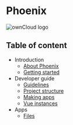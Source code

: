 # Phoenix

![ownCloud logo](https://upload.wikimedia.org/wikipedia/commons/4/48/Owncloud-logo.png)

## Table of content

* Introduction
    * [About Phoenix](/introduction/about-phoenix.md)
    * [Getting started](/introduction/getting-started.md)
* Developer guide
    * [Guidelines](/developer_guide/guidelines.md)
    * [Project structure](/developer_guide/project-structure.md)
    * [Making apps](/developer_guide/making-apps.md)
    * [Vue instances](/developer_guide/vue-instances.md)
* Apps
    * [Files](/apps/files-app.md)